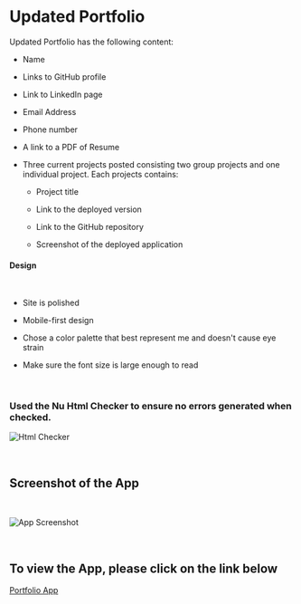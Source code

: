 # Updated Portfolio



Updated Portfolio has the following content:

* Name

* Links to GitHub profile 
* Link to LinkedIn page
* Email Address 
* Phone number

* A link to a PDF of Resume

* Three current projects posted consisting two group projects and one individual project. Each projects contains:

  * Project title

  * Link to the deployed version

  * Link to the GitHub repository

  * Screenshot of the deployed application


#### Design
<br>

* Site is polished

* Mobile-first design

* Chose a color palette that best represent me and doesn't cause eye strain

* Make sure the font size is large enough to read 


<br>

### Used the Nu Html Checker to ensure no errors generated when checked.

![Html Checker](ResponsivePortfolio.png)


<br>

## Screenshot of the App

<br>

![App Screenshot](ResponsivePortfolio.png)

<br>


 ## To view the App, please click on the link below

[Portfolio App](https://amybaguio.github.io/Updated-Portfolio2/)
